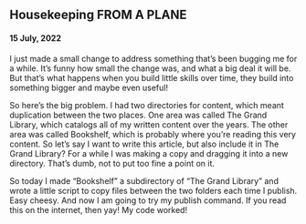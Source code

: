 
## Housekeeping FROM A PLANE
#### 15 July, 2022

I just made a small change to address something that’s been bugging me for a while. It’s funny how small the change was, and what a big deal it will be. But that’s what happens when you build little skills over time, they build into something bigger and maybe even useful!

So here’s the big problem. I had two directories for content, which meant duplication between the two places. One area was called The Grand Library, which catalogs all of my written content over the years. The other area was called Bookshelf, which is probably where you’re reading this very content. So let’s say I want to write this article, but also include it in The Grand Library? For a while I was making a copy and dragging it into a new directory. That’s dumb, not to put too fine a point on it.

So today I made “Bookshelf” a subdirectory of “The Grand Library” and wrote a little script to copy files between the two folders each time I publish. Easy cheesy. And now I am going to try my publish command. If you read this on the internet, then yay! My code worked!

